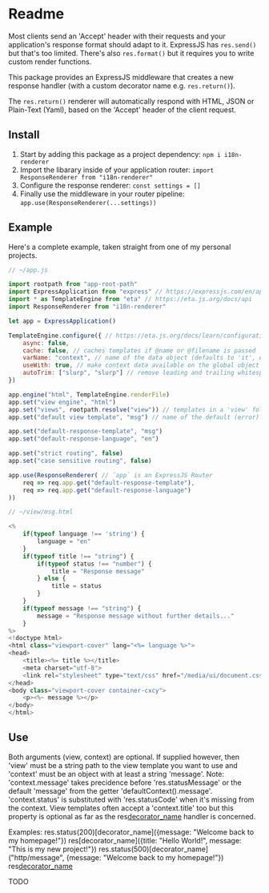 # Readme

Most clients send an 'Accept' header with their requests and your application's response format should adapt to it. ExpressJS has `res.send()` but that's too limited. There's also `res.format()` but it requires you to write custom render functions.

This package provides an ExpressJS middleware that creates a new response handler (with a custom decorator name e.g. `res.return()`).

The `res.return()` renderer will automatically respond with HTML, JSON or Plain-Text (Yaml), based on the 'Accept' header of the client request.

## Install

1. Start by adding this package as a project dependency: `npm i i18n-renderer`
1. Import the libarary inside of your application router: `import ResponseRenderer from "i18n-renderer"`
1. Configure the response renderer: `const settings = []`
1. Finally use the middleware in your router pipeline: `app.use(ResponseRenderer(...settings))`

## Example

Here's a complete example, taken straight from one of my personal projects.

```js
// ~/app.js

import rootpath from "app-root-path"
import ExpressApplication from "express" // https://expressjs.com/en/api.html
import * as TemplateEngine from "eta" // https://eta.js.org/docs/api
import ResponseRenderer from "i18n-renderer"

let app = ExpressApplication()

TemplateEngine.configure({ // https://eta.js.org/docs/learn/configuration
    async: false,
    cache: false, // caches templates if @name or @filename is passed
    varName: "context", // name of the data object (defaults to 'it', e.g. it.foobar)
    useWith: true, // make context data available on the global object instead of varName
    autoTrim: ["slurp", "slurp"] // remove leading and trailing whitespaces and newline. Set "nl" for newlines or "slurp" for whitespaces and newlines. Apply to leading or trailing with signature of [leading option, trailing option]
})

app.engine("html", TemplateEngine.renderFile)
app.set("view engine", "html")
app.set("views", rootpath.resolve("view")) // templates in a 'view' folder
app.set("default view template", "msg") // name of the default (error) html file

app.set("default-response-template", "msg")
app.set("default-response-language", "en")

app.set("strict routing", false)
app.set("case sensitive routing", false)

app.use(ResponseRenderer( // `app` is an ExpressJS Router
    req => req.app.get("default-response-template"),
    req => req.app.get("default-response-language")
))
```

```js
// ~/view/msg.html

<%
    if(typeof language !== 'string') {
        language = "en"
    }
    if(typeof title !== "string") {
        if(typeof status !== "number") {
            title = "Response message"
        } else {
            title = status
        }
    }
    if(typeof message !== "string") {
        message = "Response message without further details..."
    }
%>
<!doctype html>
<html class="viewport-cover" lang="<%= language %>">
<head>
    <title><%= title %></title>
    <meta charset="utf-8">
    <link rel="stylesheet" type="text/css" href="/media/ui/document.css">
</head>
<body class="viewport-cover container-cxcy">
    <p><%~ message %></p>
</body>
</html>
```

## Use

Both arguments (view, context) are optional. If supplied however, then 'view' must be a string path to the view template you want to use and 'context' must be an object with at least a string 'message'.
Note: 'context.message' takes precidence before 'res.statusMessage' or the default 'message' from the getter 'defaultContext().message'. 'context.status' is substituted with 'res.statusCode' when it's missing from the context.
View templates often accept a 'context.title' too but this property is optional as far as the res[decorator_name]() handler is concerned.

Examples:
    res.status(200)[decorator_name]({message: "Welcome back to my homepage!"})
    res[decorator_name]({title: "Hello World!", message: "This is my new project!"})
    res.status(500)[decorator_name]("http/message", {message: "Welcome back to my homepage!"})
    res[decorator_name]()

TODO
